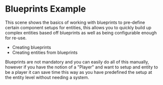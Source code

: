 # Blueprints Example

This scene shows the basics of working with blueprints to pre-define certain component setups for entities, this allows you to
quickly build up complex entities based off blueprints as well as being configurable enough for re-use.

- Creating blueprints
- Creating entities from blueprints

Blueprints are not mandatory and you can easily do all of this manually, however if you have the notion of a "Player" and want to
setup and entity to be a player it can save time this way as you have predefined the setup at the entity level without needing a 
system.